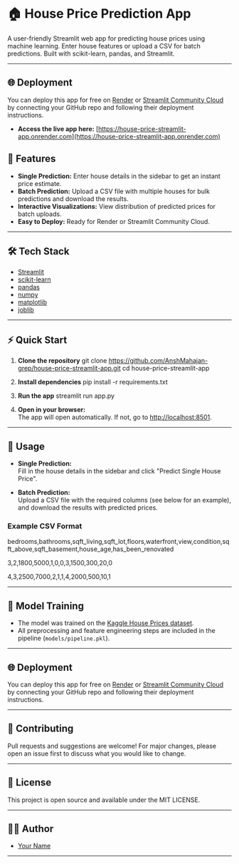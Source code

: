 # 🏠 House Price Prediction App

A user-friendly Streamlit web app for predicting house prices using machine learning. Enter house features or upload a CSV for batch predictions. Built with scikit-learn, pandas, and Streamlit.

---

## 🌐 Deployment

You can deploy this app for free on [Render](https://render.com/) or [Streamlit Community Cloud](https://streamlit.io/cloud) by connecting your GitHub repo and following their deployment instructions.

- **Access the live app here:** [https://house-price-streamlit-app.onrender.com](https://house-price-streamlit-app.onrender.com)

## 🚀 Features

- **Single Prediction:** Enter house details in the sidebar to get an instant price estimate.
- **Batch Prediction:** Upload a CSV file with multiple houses for bulk predictions and download the results.
- **Interactive Visualizations:** View distribution of predicted prices for batch uploads.
- **Easy to Deploy:** Ready for Render or Streamlit Community Cloud.

---

## 🛠️ Tech Stack

- [Streamlit](https://streamlit.io/)
- [scikit-learn](https://scikit-learn.org/)
- [pandas](https://pandas.pydata.org/)
- [numpy](https://numpy.org/)
- [matplotlib](https://matplotlib.org/)
- [joblib](https://joblib.readthedocs.io/)

---

## ⚡ Quick Start

1. **Clone the repository**
git clone https://github.com/AnshMahajan-grep/house-price-streamlit-app.git
cd house-price-streamlit-app


2. **Install dependencies**
pip install -r requirements.txt

3. **Run the app**
streamlit run app.py


4. **Open in your browser:**  
The app will open automatically. If not, go to [http://localhost:8501](http://localhost:8501).

---

## 📑 Usage

- **Single Prediction:**  
Fill in the house details in the sidebar and click "Predict Single House Price".

- **Batch Prediction:**  
Upload a CSV file with the required columns (see below for an example), and download the results with predicted prices.

### Example CSV Format

bedrooms,bathrooms,sqft_living,sqft_lot,floors,waterfront,view,condition,sqft_above,sqft_basement,house_age,has_been_renovated

3,2,1800,5000,1,0,0,3,1500,300,20,0

4,3,2500,7000,2,1,1,4,2000,500,10,1


---

## 📝 Model Training

- The model was trained on the [Kaggle House Prices dataset](https://www.kaggle.com/).
- All preprocessing and feature engineering steps are included in the pipeline (`models/pipeline.pkl`).

---

## 🌐 Deployment

You can deploy this app for free on [Render](https://render.com/) or [Streamlit Community Cloud](https://streamlit.io/cloud) by connecting your GitHub repo and following their deployment instructions.

---

## 🤝 Contributing

Pull requests and suggestions are welcome! For major changes, please open an issue first to discuss what you would like to change.

---

## 📄 License

This project is open source and available under the MIT LICENSE.

---

## 🙋‍♂️ Author

- [Your Name](https://github.com/AnshMahajan-grep)

---
